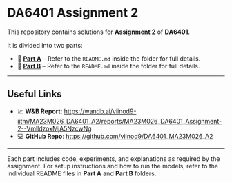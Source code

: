 # DA6401 Assignment 2

This repository contains solutions for **Assignment 2** of **DA6401**.

It is divided into two parts:

- 🔹 [**Part A**](./Part%20A/) – Refer to the `README.md` inside the folder for full details.
- 🔹 [**Part B**](./Part%20B/) – Refer to the `README.md` inside the folder for full details.

---

## Useful Links

- 📈 **W&B Report**: https://wandb.ai/viinod9-iitm/MA23M026_DA6401_A2/reports/MA23M026_DA6401_Assignment-2--VmlldzoxMjA5NzcwNg 
- 💻 **GitHub Repo**: https://github.com/viinod9/DA6401_MA23M026_A2
---

Each part includes code, experiments, and explanations as required by the assignment. For setup instructions and how to run the models, refer to the individual README files in **Part A** and **Part B** folders.
